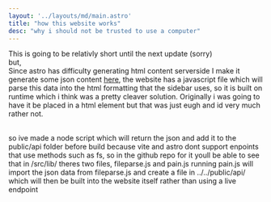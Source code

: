 ```yaml
---
layout: '../layouts/md/main.astro'
title: "how this website works"
desc: "why i should not be trusted to use a computer"
---
```

This is going to be relativly short until the next update (sorry)<br>
but,<br>
Since astro has difficulty generating html content serverside I make it generate some json content [here](../api/fileparse.json), the website has a javascript file which will parse this data into the html formatting that the sidebar uses, so it is built on runtime which i think was a pretty cleaver solution. Originally i was going to have it be placed in a html element but that was just eugh and id very much rather not.<br><br>

so ive made a node script which will return the json and add it to the public/api folder before build because vite and astro dont support enpoints that use methods such as fs, so in the github repo for it youll be able to see that in /src/lib/ theres two files, fileparse.js and pain.js running pain.js will import the json data from fileparse.js and create a file in ../../public/api/ which will then be built into the website itself rather than using a live endpoint